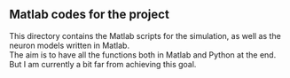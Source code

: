 ## Matlab codes for the project

This directory contains the Matlab scripts for the simulation, as well as the neuron models written in Matlab. <br>
The aim is to have all the functions both in Matlab and Python at the end. But I am currently a bit far from achieving this goal.